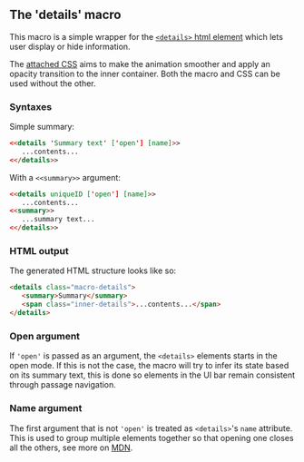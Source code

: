## The 'details' macro ##

This macro is a simple wrapper for the [`<details>` html element](https://developer.mozilla.org/en-US/docs/Web/HTML/Element/details) which lets user display or hide information.

The [attached CSS](smooth-details.css) aims to make the animation smoother and apply an opacity transition to the inner container. Both the macro and CSS can be used without the other.

### Syntaxes

Simple summary:
```html
<<details 'Summary text' ['open'] [name]>>
   ...contents...
<</details>>
```

With a `<<summary>>` argument:
```html
<<details uniqueID ['open'] [name]>>
   ...contents...
<<summary>>
   ...summary text...
<</details>>
```

### HTML output

The generated HTML structure looks like so:

```html
<details class="macro-details">
   <summary>Summary</summary>
   <span class="inner-details">...contents...</span>
</details>
```

### Open argument ###

If `'open'` is passed as an argument, the `<details>` elements starts in the open mode.
If this is not the case, the macro will try to infer its state based on its summary text, this is done so elements in the UI bar remain consistent through passage navigation.

### Name argument ###

The first argument that is not `'open'` is treated as `<details>`'s `name` attribute. This is used to group multiple elements together so that opening one closes all the others, see more on [MDN](https://developer.mozilla.org/en-US/docs/Web/HTML/Element/details#name).
